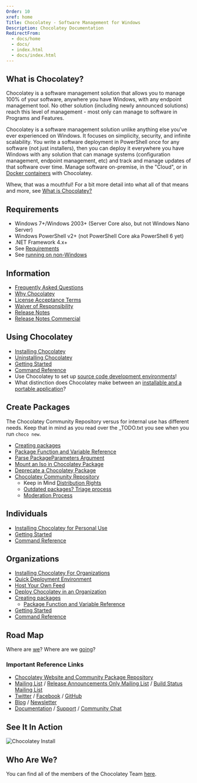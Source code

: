 ```yaml
---
Order: 10
xref: home
Title: Chocolatey - Software Management for Windows
Description: Chocolatey Documentation
RedirectFrom:
  - docs/home
  - docs/
  - index.html
  - docs/index.html
---
```


## What is Chocolatey?

Chocolatey is a software management solution that allows you to manage 100% of your software, anywhere you have Windows, with any endpoint management tool. No other solution (including newly announced solutions) reach this level of management - most only can manage to software in Programs and Features.

Chocolatey is a software management solution unlike anything else you've ever experienced on Windows. It focuses on simplicity, security, and infinite scalability. You write a software deployment in PowerShell once for any software (not just installers), then you can deploy it everywhere you have Windows with any solution that can manage systems (configuration management, endpoint management, etc) and track and manage updates of that software over time. Manage software on-premise, in the "Cloud", or in [Docker containers](https://github.com/Microsoft/vsts-agent-docker/blob/f870fbf259a803c6a6d902e1c01f631936069d66/windows/servercore/10.0.14393/standard/VS2017/Dockerfile) with Chocolatey.

Whew, that was a mouthful! For a bit more detail into what all of that means and more, see [What is Chocolatey?](xref:getting-started#what-is-chocolatey)

## Requirements

- Windows 7+/Windows 2003+ (Server Core also, but not Windows Nano Server)
- Windows PowerShell v2+ (not PowerShell Core aka PowerShell 6 yet)
- .NET Framework 4.x+
- See [Requirements](xref:getting-started#requirements)
- See [running on non-Windows](xref:non-windows)

## Information

- [Frequently Asked Questions](xref:faqs)
- [Why Chocolatey](xref:why)
- [License Acceptance Terms](xref:legal#package-license-acceptance-terms)
- [Waiver of Responsibility](xref:legal#waiver-of-responsibility)
- [Release Notes](xref:floss-release-notes)
- [Release Notes Commercial](xref:licensed-release-notes)

## Using Chocolatey

- [Installing Chocolatey](xref:setup-choco)
- [Uninstalling Chocolatey](xref:choco-uninstallation)
- [Getting Started](xref:getting-started)
- [Command Reference](xref:choco-commands)
- Use Chocolatey to set up [source code development environments](xref:development-environment-setup)!
- What distinction does Chocolatey make between an [installable and a portable application](xref:faqs#what-distinction-does-chocolatey-make-between-an-installable-and-a-portable-application)?

## Create Packages

The Chocolatey Community Repository versus for internal use has different needs. Keep that in mind as you read over the _TODO.txt you see when you run `choco new`.

- [Creating packages](xref:create-packages)
- [Package Function and Variable Reference](xref:powershell-reference)
- [Parse PackageParameters Argument](xref:parse-package-parameters)
- [Mount an Iso in Chocolatey Package](xref:mount-an-iso)
- [Deprecate a Chocolatey Package](xref:deprecate-a-package)
- [Chocolatey Community Repository](https://community.chocolatey.org/packages)
  - Keep in Mind [Distribution Rights](xref:legal#distributions)
  - [Outdated packages? Triage process](xref:package-triage-process)
  - [Moderation Process](xref:moderation)

## Individuals

- [Installing Chocolatey for Personal Use](https://chocolatey.org/install#individual)
- [Getting Started](xref:getting-started)
- [Command Reference](xref:choco-commands)

## Organizations

- [Installing Chocolatey For Organizations](https://chocolatey.org/install#organization)
- [Quick Deployment Environment](xref:qde)
- [Host Your Own Feed](xref:host-packages)
- [Deploy Chocolatey in an Organization](xref:organizational-deployment-guide)
- [Creating packages](xref:create-packages)
  - [Package Function and Variable Reference](xref:powershell-reference)
- [Getting Started](xref:getting-started)
- [Command Reference](xref:choco-commands)

## Road Map

Where are [we](xref:roadmap)? Where are we [going](xref:roadmap)?

### Important Reference Links

- [Chocolatey Website and Community Package Repository](https://chocolatey.org)
- [Mailing List](https://groups.google.com/group/chocolatey) / [Release Announcements Only Mailing List](https://groups.google.com/group/chocolatey-announce) / [Build Status Mailing List](https://groups.google.com/group/chocolatey-build-status)
- [Twitter](https://twitter.com/chocolateynuget) / [Facebook](https://www.facebook.com/ChocolateySoftware) / [GitHub](https://github.com/chocolatey)
- [Blog](https://blog.chocolatey.org/) / [Newsletter](https://chocolatey.us8.list-manage1.com/subscribe?u=86a6d80146a0da7f2223712e4&id=73b018498d)
- [Documentation](https://docs.chocolatey.org) / [Support](https://chocolatey.org/support) / [Community Chat](https://ch0.co/community)

## See It In Action

![Chocolatey Install](/assets/images/gifs/choco_install.gif)

## Who Are We?

You can find all of the members of the Chocolatey Team [here](https://github.com/orgs/chocolatey/people).
